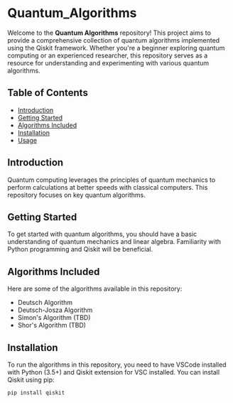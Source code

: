 # Quantum_Algorithms


Welcome to the **Quantum Algorithms** repository! This project aims to provide a comprehensive collection of quantum algorithms implemented using the Qiskit framework. Whether you're a beginner exploring quantum computing or an experienced researcher, this repository serves as a resource for understanding and experimenting with various quantum algorithms.

## Table of Contents

- [Introduction](#introduction)
- [Getting Started](#getting-started)
- [Algorithms Included](#algorithms-included)
- [Installation](#installation)
- [Usage](#usage)


## Introduction

Quantum computing leverages the principles of quantum mechanics to perform calculations at better speeds with classical computers. This repository focuses on key quantum algorithms.


## Getting Started

To get started with quantum algorithms, you should have a basic understanding of quantum mechanics and linear algebra. Familiarity with Python programming and Qiskit will be beneficial.

## Algorithms Included

Here are some of the algorithms available in this repository:

- Deutsch Algorithm
- Deutsch-Josza Algorithm
- Simon's Algorithm (TBD)
- Shor's Algorithm (TBD)


## Installation

To run the algorithms in this repository, you need to have VSCode installed with Python (3.5+) and Qiskit extension for VSC installed. You can install Qiskit using pip:

```bash
pip install qiskit
